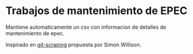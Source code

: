 # Trabajos de mantenimiento de EPEC

Mantiene automaticamente un csv con informacion de detalles de mantenimiento de epec. 

Inspirado en [git-scraping](https://simonwillison.net/2021/Mar/5/git-scraping/) propuesta por Simon Willison. 
